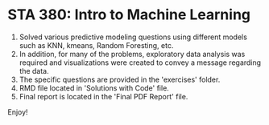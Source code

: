 # STA 380: Intro to Machine Learning  

1. Solved various predictive modeling questions using different models such as KNN, kmeans, Random Foresting, etc. 
2. In addition, for many of the problems, exploratory data analysis was required and visualizations were created to convey a message regarding the data. 
3. The specific questions are provided in the 'exercises' folder. 
4. RMD file located in 'Solutions with Code' file. 
5. Final report is located in the 'Final PDF Report' file. 

Enjoy!
